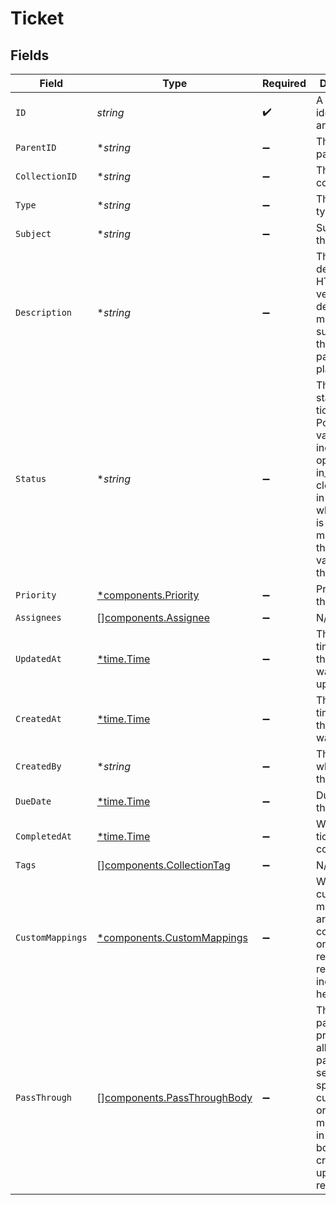 # Ticket


## Fields

| Field                                                                                                                                                                    | Type                                                                                                                                                                     | Required                                                                                                                                                                 | Description                                                                                                                                                              | Example                                                                                                                                                                  |
| ------------------------------------------------------------------------------------------------------------------------------------------------------------------------ | ------------------------------------------------------------------------------------------------------------------------------------------------------------------------ | ------------------------------------------------------------------------------------------------------------------------------------------------------------------------ | ------------------------------------------------------------------------------------------------------------------------------------------------------------------------ | ------------------------------------------------------------------------------------------------------------------------------------------------------------------------ |
| `ID`                                                                                                                                                                     | *string*                                                                                                                                                                 | :heavy_check_mark:                                                                                                                                                       | A unique identifier for an object.                                                                                                                                       | 12345                                                                                                                                                                    |
| `ParentID`                                                                                                                                                               | **string*                                                                                                                                                                | :heavy_minus_sign:                                                                                                                                                       | The ticket's parent ID                                                                                                                                                   | 12345                                                                                                                                                                    |
| `CollectionID`                                                                                                                                                           | **string*                                                                                                                                                                | :heavy_minus_sign:                                                                                                                                                       | The ticket's collection ID                                                                                                                                               | 12345                                                                                                                                                                    |
| `Type`                                                                                                                                                                   | **string*                                                                                                                                                                | :heavy_minus_sign:                                                                                                                                                       | The ticket's type                                                                                                                                                        | Technical                                                                                                                                                                |
| `Subject`                                                                                                                                                                | **string*                                                                                                                                                                | :heavy_minus_sign:                                                                                                                                                       | Subject of the ticket                                                                                                                                                    | Technical Support Request                                                                                                                                                |
| `Description`                                                                                                                                                            | **string*                                                                                                                                                                | :heavy_minus_sign:                                                                                                                                                       | The ticket's description. HTML version of description is mapped if supported by the third-party platform                                                                 | I am facing issues with my internet connection                                                                                                                           |
| `Status`                                                                                                                                                                 | **string*                                                                                                                                                                | :heavy_minus_sign:                                                                                                                                                       | The current status of the ticket. Possible values include: open, in_progress, closed, or - in cases where there is no clear mapping - the original value passed through. | open                                                                                                                                                                     |
| `Priority`                                                                                                                                                               | [*components.Priority](../../models/components/priority.md)                                                                                                              | :heavy_minus_sign:                                                                                                                                                       | Priority of the ticket                                                                                                                                                   | high                                                                                                                                                                     |
| `Assignees`                                                                                                                                                              | [][components.Assignee](../../models/components/assignee.md)                                                                                                             | :heavy_minus_sign:                                                                                                                                                       | N/A                                                                                                                                                                      |                                                                                                                                                                          |
| `UpdatedAt`                                                                                                                                                              | [*time.Time](https://pkg.go.dev/time#Time)                                                                                                                               | :heavy_minus_sign:                                                                                                                                                       | The date and time when the object was last updated.                                                                                                                      | 2020-09-30T07:43:32.000Z                                                                                                                                                 |
| `CreatedAt`                                                                                                                                                              | [*time.Time](https://pkg.go.dev/time#Time)                                                                                                                               | :heavy_minus_sign:                                                                                                                                                       | The date and time when the object was created.                                                                                                                           | 2020-09-30T07:43:32.000Z                                                                                                                                                 |
| `CreatedBy`                                                                                                                                                              | **string*                                                                                                                                                                | :heavy_minus_sign:                                                                                                                                                       | The user who created the object.                                                                                                                                         | 12345                                                                                                                                                                    |
| `DueDate`                                                                                                                                                                | [*time.Time](https://pkg.go.dev/time#Time)                                                                                                                               | :heavy_minus_sign:                                                                                                                                                       | Due date of the ticket                                                                                                                                                   | 2020-09-30T07:43:32.000Z                                                                                                                                                 |
| `CompletedAt`                                                                                                                                                            | [*time.Time](https://pkg.go.dev/time#Time)                                                                                                                               | :heavy_minus_sign:                                                                                                                                                       | When the ticket was completed                                                                                                                                            | 2020-09-30T07:43:32.000Z                                                                                                                                                 |
| `Tags`                                                                                                                                                                   | [][components.CollectionTag](../../models/components/collectiontag.md)                                                                                                   | :heavy_minus_sign:                                                                                                                                                       | N/A                                                                                                                                                                      |                                                                                                                                                                          |
| `CustomMappings`                                                                                                                                                         | [*components.CustomMappings](../../models/components/custommappings.md)                                                                                                  | :heavy_minus_sign:                                                                                                                                                       | When custom mappings are configured on the resource, the result is included here.                                                                                        |                                                                                                                                                                          |
| `PassThrough`                                                                                                                                                            | [][components.PassThroughBody](../../models/components/passthroughbody.md)                                                                                               | :heavy_minus_sign:                                                                                                                                                       | The pass_through property allows passing service-specific, custom data or structured modifications in request body when creating or updating resources.                  |                                                                                                                                                                          |